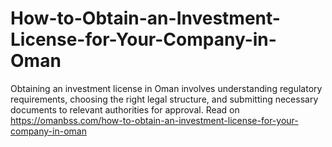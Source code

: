 # How-to-Obtain-an-Investment-License-for-Your-Company-in-Oman
Obtaining an investment license in Oman involves understanding regulatory requirements, choosing the right legal structure, and submitting necessary documents to relevant authorities for approval.  Read on https://omanbss.com/how-to-obtain-an-investment-license-for-your-company-in-oman
